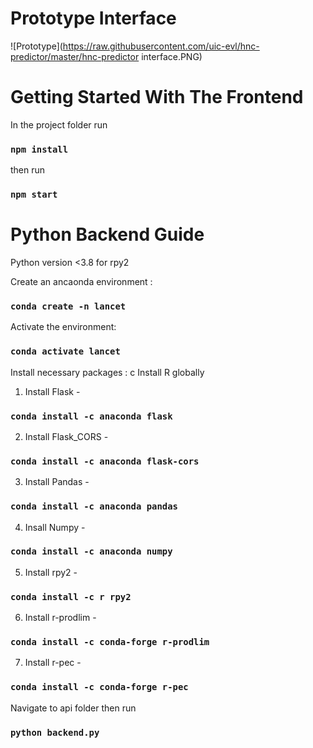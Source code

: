 # Prototype Interface
![Prototype](https://raw.githubusercontent.com/uic-evl/hnc-predictor/master/hnc-predictor interface.PNG)



# Getting Started With The Frontend 

In the project folder run 
### `npm install`

then run 

### `npm start`


# Python Backend Guide
Python version <3.8 for rpy2

Create an ancaonda environment : 
### `conda create -n lancet `

Activate the environment: 
### `conda activate lancet `

Install necessary packages : c
Install R globally

1. Install Flask - 
### `conda install -c anaconda flask`
2. Install Flask_CORS - 
### `conda install -c anaconda flask-cors`
3. Install Pandas - 
### `conda install -c anaconda pandas`
4. Insall Numpy - 
### `conda install -c anaconda numpy`
5. Install rpy2 -
### `conda install -c r rpy2`
6. Install r-prodlim -
### `conda install -c conda-forge r-prodlim`
7. Install r-pec -
### `conda install -c conda-forge r-pec`


Navigate to api folder 
then run 
### `python backend.py`
